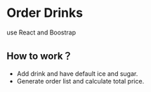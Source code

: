 # Order Drinks

use React and Boostrap

## How to work？

-   Add drink and have default ice and sugar.
-   Generate order list and calculate total price.
